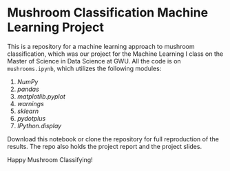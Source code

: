 # Mushroom Classification Machine Learning Project

This is a repository for a machine learning approach to mushroom classification, which was our project for the Machine Learning I class on the Master of Science in Data Science at GWU. All the code is on `mushrooms.ipynb`, which utilizes the following modules:

1.  *NumPy*
2.  *pandas*
3.  *matplotlib.pyplot*
4.  *warnings*
5.  *sklearn*
6. *pydotplus*
7. *IPython.display*

Download this notebook or clone the repository for full reproduction of the results. The repo also holds the project report and the project slides. 

Happy Mushroom Classifying!
